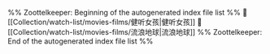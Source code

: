 %% Zoottelkeeper: Beginning of the autogenerated index file list  %%
📄 [[Collection/watch-list/movies-films/健听女孩|健听女孩]]
📄 [[Collection/watch-list/movies-films/流浪地球|流浪地球]]
%% Zoottelkeeper: End of the autogenerated index file list  %%
